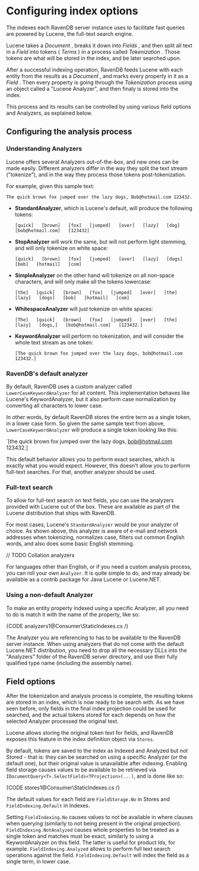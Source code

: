 ﻿# Configuring index options

The indexes each RavenDB server instance uses to facilitate fast queries are powered by Lucene, the full-text search engine.

Lucene takes a _Document_ , breaks it down into _Fields_ , and then split all text in a _Field_ into  tokens ( _Terms_ ) in a process called _Tokenization_ . Those tokens are what will be stored in the index, and be later searched upon.

After a successful indexing operation, RavenDB feeds Lucene with each entity from the results as a _Document_ , and marks every property in it as a _Field_ . Then every property is going through the _Tokenization_ process using an object called a "Lucene Analyzer", and then finaly is stored into the index.

This process and its results can be controlled by using various field options and Analyzers, as explained below.

## Configuring the analysis process

### Understanding Analyzers

Lucene offers several Analyzers out-of-the-box, and new ones can be made easily. Different analyzers differ in the way they split the text stream ("tokenize"), and in the way they process those tokens post-tokenization.

For example, given this sample text:

`The quick brown fox jumped over the lazy dogs, Bob@hotmail.com 123432.`

* **StandardAnalyzer**, which is Lucene's default, will produce the following tokens:

    `[quick]   [brown]   [fox]   [jumped]   [over]   [lazy]   [dog]   [bob@hotmail.com]   [123432]`

* **StopAnalyzer** will work the same, but will not perform light stemming, and will only tokenize on white space:

    `[quick]   [brown]   [fox]   [jumped]   [over]   [lazy]   [dogs]   [bob]   [hotmail]   [com]`

* **SimpleAnalyzer** on the other hand will tokenize on all non-space characters, and will only make all the tokens lowercase:

    `[the]   [quick]   [brown]   [fox]   [jumped]   [over]   [the]   [lazy]   [dogs]   [bob]   [hotmail]   [com]`

* **WhitespaceAnalyzer** will just tokenize on white spaces:

    `[The]   [quick]   [brown]   [fox]   [jumped]   [over]   [the]   [lazy]   [dogs,]   [bob@hotmail.com]   [123432.]`

* **KeywordAnalyzer** will perform no tokenization, and will consider the whole text stream as one token:

    `[The quick brown fox jumped over the lazy dogs, bob@hotmail.com 123432.]`

### RavenDB's default analyzer

By default, RavenDB uses a custom analyzer called `LowerCaseKeywordAnalyzer` for all content. This implementation behaves like Lucene's KeywordAnalyzer, but it also perform case normalization by converting all characters to lower case. 

In other words, by default RavenDB stores the entire term as a single token, in a lower case form. So given the same sample text from above, `LowerCaseKeywordAnalyzer` will produce a single token looking like this:

  `[the quick brown fox jumped over the lazy dogs, bob@hotmail.com 123432.]

This default behavior allows you to perform exact searches, which is exactly what you would expect. However, this doesn't allow you to perform full-text searches. For that, another analyzer should be used.

### Full-text search

To allow for full-text search on text fields, you can use the analyzers provided with Lucene out of the box. These are available as part of the Lucene distribution that ships with RavenDB.

For most cases, Lucene's `StandardAnalyzer` would be your analyzer of choice. As shown above, this analyzer is aware of e-mail and network addresses when tokenizing, normalizes case, filters out common English words, and also does some basic English stemming.

// TODO Collation analyzers

For languages other than English, or if you need a custom analysis process, you can roll your own `Analyzer`. It is quite simple to do, and may already be available as a contrib package for Java Lucene or Lucene.NET.

### Using a non-default Analyzer

To make an entity property indexed using a specific Analyzer, all you need to do is match it with the name of the property, like so:

{CODE analyzers1@Consumer\StaticIndexes.cs /}

The Analyzer you are referencing to has to be available to the RavenDB server instance. When using analyzers that do not come with the default Lucene.NET distribution, you need to drop all the necessary DLLs into the "Analyzers" folder of the RavenDB server directory, and use their fully qualified type name (including the assembly name).

## Field options

After the tokenization and analysis process is complete, the resulting tokens are stored in an index, which is now ready to be search with. As we have seen before, only fields in the final index projection could be used for searched, and the actual tokens stored for each depends on how the selected Analyzer processed the original text.

Lucene allows storing the original token text for fields, and RavenDB exposes this feature in the index definition object via `Stores`.

By default, tokens are saved to the index as Indexed and Analyzed but not Stored - that is: they can be searched on using a specific Analyzer (or the default one), but their original value is unavailable after indexing. Enabling field storage causes values to be available to be retrieved via `IDocumentQuery<T>.SelectFields<TProjection>(...)`, and is done like so:

{CODE stores1@Consumer\StaticIndexes.cs /}

The default values for each field are `FieldStorage.No` in Stores and `FieldIndexing.Default` in Indexes.

Setting `FieldIndexing.No` causes values to not be available in where clauses when querying (similarly to not being present in the original projection). `FieldIndexing.NotAnalyzed` causes whole properties to be treated as a single token and matches must be exact, similarly to using a KeywordAnalyzer on this field. The latter is useful for product Ids, for example. `FieldIndexing.Analyzed` allows to perform full text search operations against the field. `FieldIndexing.Default` will index the field as a single term, in lower case.
